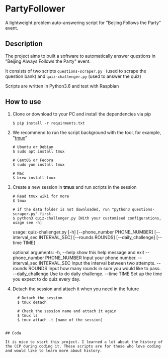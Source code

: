 # PartyFollower
A lightweight problem auto-answering script for "Beijing Follows the Party" event.

## Description

The project aims to built a software to automatically answer questions in "Beijing Always Follows the Party" event.  

It consists of two scripts `questions-scraper.py ` (used to scrape the question bank) and `quiz-challenger.py` (used to answer the quiz)

Scripts are written in Python3.6 and test with Raspbian

## How to use

1. Clone or download to your PC and install the dependencies via pip

   ```shell
   $ pip install -r requirments.txt
   ```

2. We recommend to run the script background with the tool, for example, "[tmux](https://github.com/tmux/tmux/wiki)" 

   ```shell
   # Ubuntu or Debian
   $ sudo apt install tmux
   
   # CentOS or Fedora
   $ sudo yum install tmux
   
   # Mac
   $ brew install tmux
   ```

3. Create a new session in **tmux** and run scripts in the session

   ```shell
   # Read tmux wiki for more
   $ tmux 
   
   # if the data folder is not downloaded, run "python3 questions-scraper.py" first.
   $ python3 quiz-challenger.py [With your customised configurations, usage see -h]
   ```

   usage: quiz-challenger.py [-h] [--phone_number PHONE_NUMBER]
                             [--interval_sec INTERVAL_SEC] [--rounds ROUNDS]
                             [--daily_challenge] [--time TIME]

   optional arguments:
     -h, --help            show this help message and exit
     --phone_number PHONE_NUMBER
                           Input your phone number.
     --interval_sec INTERVAL_SEC
                           Input the interval between two attempts.
     --rounds ROUNDS       Input how many rounds in sum you would like to pass.
     --daily_challenge     Use to do daily challenge.
     --time TIME           Set up the time you expect to do quiz every day.

   

4.  Detach the session and attach it when you need in the future

    ```shell
      # Detach the session
      $ tmux detach
   
      # Check the session name and attach it again
      $ tmux ls
      $ tmux attach -t [name of the session]
   ```

## Coda

It is nice to start this project. I learned a lot about the history of the CCP during coding it. These scripts are for those who love coding and would like to learn more about history.

